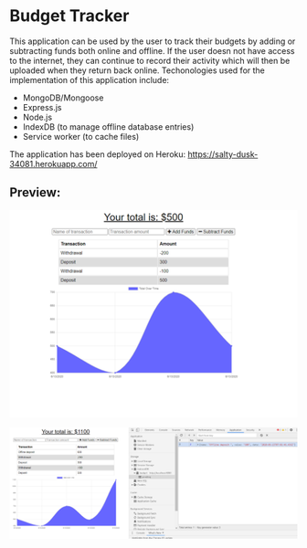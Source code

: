 # Budget Tracker

This application can be used by the user to track their budgets by adding or subtracting funds both online and offline. If the user doesn not have access to the internet, they can continue to record their activity which will then be uploaded when they return back online.
Techonologies used for the implementation of this application include: 
* MongoDB/Mongoose
* Express.js
* Node.js
* IndexDB (to manage offline database entries)
* Service worker (to cache files)

The application has been deployed on Heroku: https://salty-dusk-34081.herokuapp.com/


## Preview: 
![online](public/assets/Preview1.PNG)

![offline](public/assets/Preview2.PNG)
